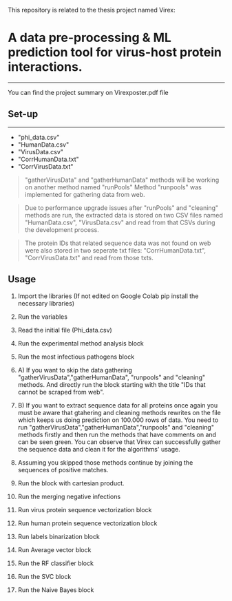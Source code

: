 This repository is related to the thesis project named Virex: 
# A data pre-processing & ML prediction tool for virus-host protein interactions.
-------------------------------------------------

You can find the project summary on Virexposter.pdf file

## Set-up
-------------------------------------------------------------

* "phi_data.csv"
* "HumanData.csv"
* "VirusData.csv"
* "CorrHumanData.txt"
* "CorrVirusData.txt" 

> "gatherVirusData" and "gatherHumanData" methods will be working on another method named "runPools"
Method "runpools" was implemented for gathering data from web. 

> Due to performance upgrade issues after "runPools" and "cleaning" methods are run, the extracted data is stored on two CSV files named
"HumanData.csv", "VirusData.csv" and read from that CSVs during the development process.

> The protein IDs that related sequence data was not found on web were also stored in two seperate txt files:
"CorrHumanData.txt", "CorrVirusData.txt" and read from those txts.

## Usage

1. Import the libraries (If not edited on Google Colab pip install the necessary libraries)
2. Run the variables
3. Read the initial file (Phi_data.csv)
4. Run the experimental method analysis block
5. Run the most infectious pathogens block
6. A) If you want to skip the data gathering "gatherVirusData","gatherHumanData", "runpools" and "cleaning" methods. And directly run the block starting with the title "IDs that cannot be scraped from web".

6. B) If you want to extract sequence data for all proteins once again you must be aware that gtahering and cleaning methods rewrites on the file which keeps us doing prediction on 100.000 rows of data. You need to run "gatherVirusData","gatherHumanData","runpools" and "cleaning" methods firstly and then run the methods that have comments on and can be seen green. You can observe that Virex can successfully gather the sequence data and clean it for the algorithms' usage.  

7. Assuming you skipped those methods continue by joining the sequences of positive matches.
8. Run the block with cartesian product.
9. Run the merging negative infections
10. Run virus protein sequence vectorization block
11. Run human protein sequence vectorization block
12. Run labels binarization block
13. Run Average vector block
14. Run the RF classifier block
15. Run the SVC block
16. Run the Naive Bayes block
